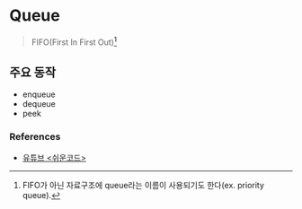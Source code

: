 # Queue

> FIFO(First In First Out)[^definition]

## 주요 동작

- enqueue
- dequeue
- peek

### References

- [유튜브 <쉬운코드>][ref1]

[ref1]: <https://www.youtube.com/watch?v=-2YpvLCT5F8&list=PLcXyemr8ZeoR82N8uZuG9xVrFIfdnLd72&index=1>

[^definition]: FIFO가 아닌 자료구조에 queue라는 이름이 사용되기도 한다(ex. priority queue).
